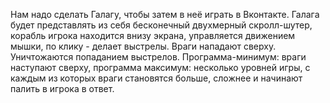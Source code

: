 Нам надо сделать Галагу, чтобы затем в неё играть в Вконтакте. Галага будет представлять из себя бесконечный двухмерный скролл-шутер, корабль игрока находится внизу экрана, управляется движением мышки, по клику - делает выстрелы. Враги нападают сверху. Уничтожаются попаданием выстрелов. Программа-минимум: враги наступают сверху, программа максимум: несколько уровней игры, с каждым из которых враги становятся больше, сложнее и начинают палить в игрока в ответ.